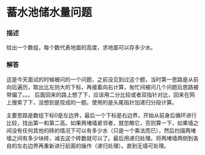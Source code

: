 # 蓄水池储水量问题

### 描述

给出一个数组，每个数代表地面的高度，求地面可以存多少水。

### 解答

这是今天面试的时候被问的一个问题，之前没见到过这个题，当时第一思路是从前向后遍历，取出比左则大的下标，再接着向右计算，匆忙间被问几个问题后思路被带偏了。。。
后面回来的路上想了下，应该用二分比较或者双指针对比，回来在网上搜索了下，没想到是现成的一题。使用的是头尾指针加递归分段计算。

主要思路是数组下标0是左边界，最后一个下标是右边界，开始从前身后循环进行比较，找出第一和第二高。如果两堵墙紧邻者，就忽略它，否则算一下，如果墙之间没有任何其他的砖的情况下可以有多少水（只是一个乘法而已），然后扫描两堵墙之间有多少块砖，减去这个砖数就可以了。最后用递归处理。将两堵墙两侧到各自的左右边界再重新进行前面的操作（递归处理）。直到无墙可处理。
